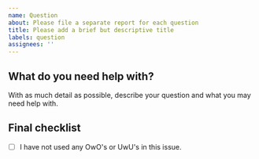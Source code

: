 ```yaml
---
name: Question
about: Please file a separate report for each question
title: Please add a brief but descriptive title
labels: question
assignees: ''
---
```


## What do you need help with?
With as much detail as possible, describe your question and what you may need help with.

## Final checklist
- [ ] I have not used any OwO's or UwU's in this issue.